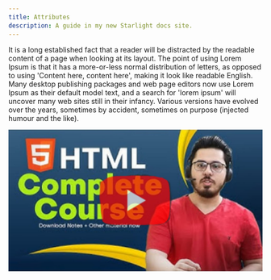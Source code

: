 ```yaml
---
title: Attributes
description: A guide in my new Starlight docs site.
---
```


It is a long established fact that a reader will be distracted by the readable content of a page when looking at its layout. The point of using Lorem Ipsum is that it has a more-or-less normal distribution of letters, as opposed to using 'Content here, content here', making it look like readable English. Many desktop publishing packages and web page editors now use Lorem Ipsum as their default model text, and a search for 'lorem ipsum' will uncover many web sites still in their infancy. Various versions have evolved over the years, sometimes by accident, sometimes on purpose (injected humour and the like).

[![xyz](../../../assets/harry1.png)](https://youtu.be/BsDoLVMnmZs?si=HnNVBpm-EzkVLH_y)